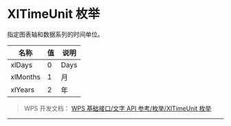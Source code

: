 # XlTimeUnit 枚举

指定图表轴和数据系列的时间单位。

| 名称     | 值  | 说明 |
|----------|-----|------|
| xlDays   | 0   | Days |
| xlMonths | 1   | 月   |
| xlYears  | 2   | 年   |

> WPS 开发文档： [WPS 基础接口/文字 API 参考/枚举/XlTimeUnit 枚举](https://qn.cache.wpscdn.cn/encs/doc/office_v19/topics/WPS%20%E5%9F%BA%E7%A1%80%E6%8E%A5%E5%8F%A3/%E6%96%87%E5%AD%97%20API%20%E5%8F%82%E8%80%83/%E6%9E%9A%E4%B8%BE/XlTimeUnit%20%E6%9E%9A%E4%B8%BE.html)

------------------------------------------------------------------------
